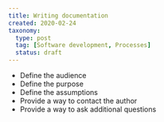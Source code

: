 ```yaml
---
title: Writing documentation
created: 2020-02-24
taxonomy:
  type: post
  tag: [Software development, Processes]
  status: draft
---
```


* Define the audience
* Define the purpose
* Define the assumptions
* Provide a way to contact the author
* Provide a way to ask additional questions

